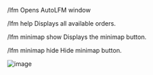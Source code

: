 /lfm               Opens AutoLFM window

/lfm help          Displays all available orders.

/lfm minimap show  Displays the minimap button.

/lfm minimap hide  Hide minimap button.


![image](https://github.com/user-attachments/assets/7bf10c62-6304-43d5-a0a4-44bfafbe46b6)




